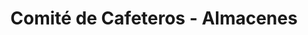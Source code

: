 ---
title: "Comité de Cafeteros - Almacenes"
url: /montenegro/comite-de-cafeteros-almacenes/
shop: granja
---